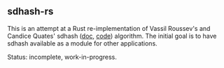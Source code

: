 ## sdhash-rs

This is an attempt at a Rust re-implementation of Vassil Roussev's and Candice Quates' sdhash ([doc](http://roussev.net/sdhash/sdhash.html), [code](https://github.com/sdhash/sdhash)) algorithm. The initial goal is to have sdhash available as a module for other applications.

Status: incomplete, work-in-progress.

